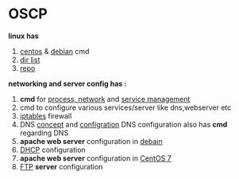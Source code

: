 # OSCP
**linux has**
1. [centos](https://github.com/akshadjoshi/OSCP/blob/main/Linux/ServerOS.md) & [debian](https://github.com/akshadjoshi/OSCP/blob/main/Linux/ServerOS.md#debian) cmd
2. [dir list](https://github.com/akshadjoshi/OSCP/blob/main/Linux/directories%20or%20folder.txt)
3. [repo](https://github.com/akshadjoshi/OSCP/blob/main/Linux/repo.md)

**networking and server config has :**
1. **cmd** for [process, network](https://github.com/akshadjoshi/OSCP/blob/main/Networking%20and%20Server%20Config/network%20%26%20process%20manangement.md) and [service management](https://github.com/akshadjoshi/OSCP/blob/main/Networking%20and%20Server%20Config/service%20management.md) 
2. cmd to configure various services/server like dns,webserver etc
3.  [iptables](https://github.com/akshadjoshi/OSCP/blob/main/Networking%20and%20Server%20Config/firewall_iptables.md) firewall 
4. DNS [concept](https://github.com/akshadjoshi/OSCP/blob/main/Networking%20and%20Server%20Config/dns_concpet.txt) and [configration](https://github.com/akshadjoshi/OSCP/blob/main/Networking%20and%20Server%20Config/dnsconfig.md) DNS configuration also has **cmd** regarding DNS
5. **apache web server** configuration in [debain](https://github.com/akshadjoshi/OSCP/blob/main/Networking%20and%20Server%20Config/apache%20webserver_debain.md)  
6. [DHCP](https://github.com/akshadjoshi/OSCP/blob/main/Networking%20and%20Server%20Config/dhcp.md) configuration  
7. **apache web server** configuration in [CentOS 7](https://github.com/akshadjoshi/OSCP/blob/main/Networking%20and%20Server%20Config/apache_webserver%20CentOS.md)
8. [FTP](https://github.com/akshadjoshi/OSCP/blob/main/Networking%20and%20Server%20Config/ftp_config.md) **server** configuration 
